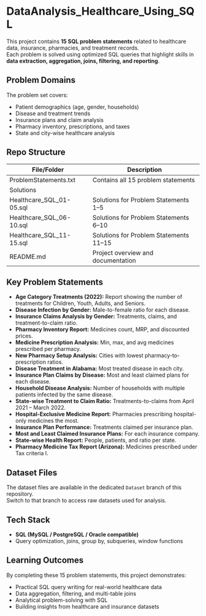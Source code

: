 # DataAnalysis_Healthcare_Using_SQL

This project contains **15 SQL problem statements** related to healthcare data, insurance, pharmacies, and treatment records.  
Each problem is solved using optimized SQL queries that highlight skills in **data extraction, aggregation, joins, filtering, and reporting**.  


## Problem Domains  

The problem set covers:  
- Patient demographics (age, gender, households)  
- Disease and treatment trends  
- Insurance plans and claim analysis  
- Pharmacy inventory, prescriptions, and taxes  
- State and city-wise healthcare analysis  


## Repo Structure  


| File/Folder              | Description                                       |
|--------------------------|---------------------------------------------------|
| ProblemStatements.txt    | Contains all 15 problem statements                |
| Solutions                                                                    |
| Healthcare_SQL_01-05.sql | Solutions for Problem Statements 1–5         |
| Healthcare_SQL_06-10.sql | Solutions for Problem Statements 6–10        |
| Healthcare_SQL_11-15.sql | Solutions for Problem Statements 11–15       |
| README.md                | Project overview and documentation                |



## Key Problem Statements  

- **Age Category Treatments (2022):** Report showing the number of treatments for Children, Youth, Adults, and Seniors.  
- **Disease Infection by Gender:** Male-to-female ratio for each disease.  
- **Insurance Claims Analysis by Gender:** Treatments, claims, and treatment-to-claim ratio.  
- **Pharmacy Inventory Report:** Medicines count, MRP, and discounted prices.  
- **Medicine Prescription Analysis:** Min, max, and avg medicines prescribed per pharmacy.  
- **New Pharmacy Setup Analysis:** Cities with lowest pharmacy-to-prescription ratios.  
- **Disease Treatment in Alabama:** Most treated disease in each city.  
- **Insurance Plan Claims by Disease:** Most and least claimed plans for each disease.  
- **Household Disease Analysis:** Number of households with multiple patients infected by the same disease.  
- **State-wise Treatment to Claim Ratio:** Treatments-to-claims from April 2021 – March 2022.  
- **Hospital-Exclusive Medicine Report:** Pharmacies prescribing hospital-only medicines the most.  
- **Insurance Plan Performance:** Treatments claimed per insurance plan.  
- **Most and Least Claimed Insurance Plans:** For each insurance company.  
- **State-wise Health Report:** People, patients, and ratio per state.  
- **Pharmacy Medicine Tax Report (Arizona):** Medicines prescribed under Tax criteria I.


## Dataset Files  
The dataset files are available in the dedicated `Dataset` branch of this repository.  
Switch to that branch to access raw datasets used for analysis.


## Tech Stack  

- **SQL (MySQL / PostgreSQL / Oracle compatible)**  
- Query optimization, joins, group by, subqueries, window functions  


## Learning Outcomes  

By completing these 15 problem statements, this project demonstrates:  
- Practical SQL query writing for real-world healthcare data  
- Data aggregation, filtering, and multi-table joins  
- Analytical problem-solving with SQL  
- Building insights from healthcare and insurance datasets  

